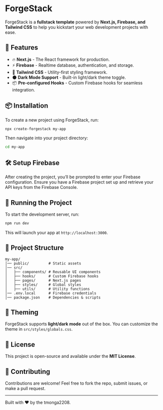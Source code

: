 # ForgeStack

ForgeStack is a **fullstack template** powered by **Next.js, Firebase, and Tailwind CSS** to help you kickstart your web development projects with ease.

## 🚀 Features

- 🔥 **Next.js** - The React framework for production.
- ⚡ **Firebase** - Realtime database, authentication, and storage.
- 🎨 **Tailwind CSS** - Utility-first styling framework.
- 🌑 **Dark Mode Support** - Built-in light/dark theme toggle.
- 📦 **Pre-configured Hooks** - Custom Firebase hooks for seamless integration.

## 📦 Installation

To create a new project using ForgeStack, run:

```sh
npx create-forgestack my-app
```

Then navigate into your project directory:

```sh
cd my-app
```

## 🛠 Setup Firebase

After creating the project, you’ll be prompted to enter your Firebase configuration. Ensure you have a Firebase project set up and retrieve your API keys from the Firebase Console.

## 🚀 Running the Project

To start the development server, run:

```sh
npm run dev
```

This will launch your app at `http://localhost:3000`.

## 📂 Project Structure

```
my-app/
│── public/         # Static assets
│── src/
│   ├── components/ # Reusable UI components
│   ├── hooks/      # Custom Firebase hooks
│   ├── pages/      # Next.js pages
│   ├── styles/     # Global styles
│   ├── utils/      # Utility functions
│── .env.local      # Firebase credentials
│── package.json    # Dependencies & scripts
```

## 🎨 Theming

ForgeStack supports **light/dark mode** out of the box. You can customize the theme in `src/styles/globals.css`.

## 📜 License

This project is open-source and available under the **MIT License**.

## 🤝 Contributing

Contributions are welcome! Feel free to fork the repo, submit issues, or make a pull request.

---

Built with ❤️ by the tmonga2208.
